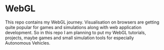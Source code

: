 # WebGL
This repo contains my WebGL journey.
Visualisation on browsers are getting quite popular for games and simulations along with web application development.
So in this repo I am planning to put my WebGL tutorials, projects, maybe games and small simulation tools for especially Autonomous Vehicles.
